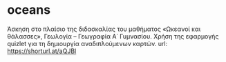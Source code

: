 # oceans
Άσκηση στο πλαίσιο της διδασκαλίας του μαθήματος «Ωκεανοί και θάλασσες», Γεωλογία – Γεωγραφία Α΄ Γυμνασίου.
Χρήση της εφαρμογής quizlet για τη δημιουργία αναδιπλούμενων καρτών. 
url: https://shorturl.at/aQJBl
